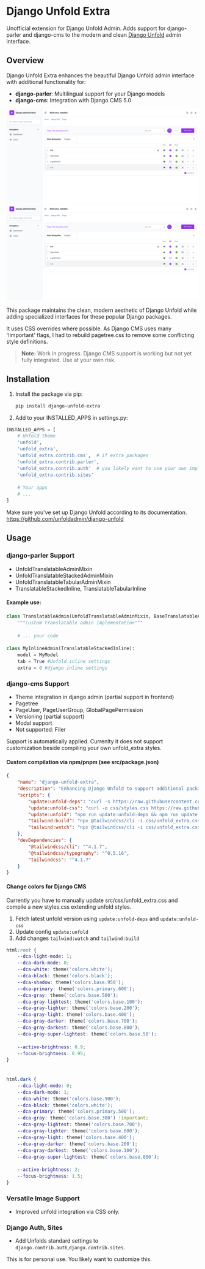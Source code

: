 # Django Unfold Extra

Unofficial extension for Django Unfold Admin. Adds support for django-parler and django-cms to the modern and
clean [Django Unfold](https://github.com/unfoldadmin/django-unfold) admin interface.

## Overview

Django Unfold Extra enhances the beautiful Django Unfold admin interface with additional functionality for:

- **django-parler**: Multilingual support for your Django models
- **django-cms**: Integration with Django CMS 5.0

![img.png](docs/img/cms-pagetree.png)
![img.png](docs/parler-tabs.png/img.png)

This package maintains the clean, modern aesthetic of Django Unfold while adding specialized interfaces for these
popular Django packages.

It uses CSS overrides where possible. As Django CMS uses many '!important' flags, I had to rebuild pagetree.css to
remove some conflicting style definitions.

> **Note:** Work in progress. Django CMS support is working but not yet fully integrated. Use at your own risk.

## Installation

1. Install the package via pip:
   ```bash
   pip install django-unfold-extra
   ```

2. Add to your INSTALLED_APPS in settings.py:

```python
INSTALLED_APPS = [
    # Unfold theme
    'unfold',
    'unfold_extra',
    'unfold_extra.contrib.cms',  # if extra packages
    'unfold_extra.contrib.parler',
    'unfold_extra.contrib.auth'  # you likely want to use your own implementation
    'unfold_extra.contrib.sites'

    # Your apps
    # ...
]
```

Make sure you've set up Django Unfold according to its documentation.
https://github.com/unfoldadmin/django-unfold

## Usage

### django-parler Support

- UnfoldTranslatableAdminMixin
- UnfoldTranslatableStackedAdminMixin
- UnfoldTranslatableTabularAdminMixin
- TranslatableStackedInline, TranslatableTabularInline

#### Example use:

```python
class TranslatableAdmin(UnfoldTranslatableAdminMixin, BaseTranslatableAdmin):
    """custom translatable admin implementation"""

    # ... your code

class MyInlineAdmin(TranslatableStackedInline):
    model = MyModel
    tab = True #Unfold inline settings
    extra = 0 #django inline settings
```

### django-cms Support

- Theme integration in django admin (partial support in frontend)
- Pagetree
- PageUser, PageUserGroup, GlobalPagePermission
- Versioning (partial support)
- Modal support
- Not supported: Filer

Support is automatically applied. Currenlty it does not support customization beside compiling your own unfold_extra styles.

#### Custom compilation via npm/pnpm (see src/package.json)

```json
{
	"name": "django-unfold-extra",
	"description": "Enhancing Django Unfold to support additional packages",
	"scripts": {
		"update:unfold-deps": "curl -s https://raw.githubusercontent.com/unfoldadmin/django-unfold/main/package.json | jq -r '[\"tailwindcss@\" + .dependencies.tailwindcss, \"@tailwindcss/typography@\" + .devDependencies[\"@tailwindcss/typography\"]] | join(\" \")' | xargs npm install --save-dev",
		"update:unfold-css": "curl -o css/styles.css https://raw.githubusercontent.com/unfoldadmin/django-unfold/main/src/unfold/styles.css",
		"update:unfold": "npm run update:unfold-deps && npm run update:unfold-config",
		"tailwind:build": "npx @tailwindcss/cli -i css/unfold_extra.css -o ../static/unfold_extra/css/styles.css --minify",
		"tailwind:watch": "npx @tailwindcss/cli -i css/unfold_extra.css -o ../static/unfold_extra/css/styles.css --watch --minify"
	},
	"devDependencies": {
		"@tailwindcss/cli": "^4.1.7",
		"@tailwindcss/typography": "^0.5.16",
		"tailwindcss": "^4.1.7"
	}
}
```

#### Change colors for Django CMS

Currently you have to manually update src/css/unfold_extra.css and compile a new styles.css extending unfold styles. 

1. Fetch latest unfold version using `update:unfold-deps` and `update:unfold-css`
2. Update config `update:unfold`
3. Add changes `tailwind:watch` and `tailwind:build`


```css
html:root {
    --dca-light-mode: 1;
    --dca-dark-mode: 0;
    --dca-white: theme('colors.white');
    --dca-black: theme('colors.black');
    --dca-shadow: theme('colors.base.950');
    --dca-primary: theme('colors.primary.600');
    --dca-gray: theme('colors.base.500');
    --dca-gray-lightest: theme('colors.base.100');
    --dca-gray-lighter: theme('colors.base.200');
    --dca-gray-light: theme('colors.base.400');
    --dca-gray-darker: theme('colors.base.700');
    --dca-gray-darkest: theme('colors.base.800');
    --dca-gray-super-lightest: theme('colors.base.50');

    --active-brightness: 0.9;
    --focus-brightness: 0.95;
}


html.dark {
    --dca-light-mode: 0;
    --dca-dark-mode: 1;
    --dca-white: theme('colors.base.900');
    --dca-black: theme('colors.white');
    --dca-primary: theme('colors.primary.500');
    --dca-gray: theme('colors.base.300') !important;
    --dca-gray-lightest: theme('colors.base.700');
    --dca-gray-lighter: theme('colors.base.600');
    --dca-gray-light: theme('colors.base.400');
    --dca-gray-darker: theme('colors.base.200');
    --dca-gray-darkest: theme('colors.base.100');
    --dca-gray-super-lightest: theme('colors.base.800');

    --active-brightness: 2;
    --focus-brightness: 1.5;
}

```

### Versatile Image Support

- Improved unfold integration via CSS only.


### Django Auth, Sites

- Add Unfolds standard settings to `django.contrib.auth`,`django.contrib.sites`.

This is for personal use. You likely want to customize this. 